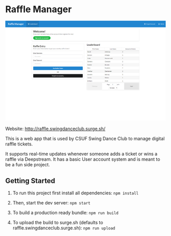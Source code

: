 # Raffle Manager

![Page Preview](./public/page-preview.png "Page Preview")

Website: http://raffle.swingdanceclub.surge.sh/

This is a web app that is used by CSUF Swing Dance Club to manage digital raffle tickets.

It supports real-time updates whenever someone adds a ticket or wins a raffle via Deepstream. It has a basic User account system and is meant to be a fun side project.

## Getting Started

  1. To run this project first install all dependencies: `npm install`

  2. Then, start the dev server: `npm start`

  3. To build a production ready bundle: `npm run build`

  4. To upload the build to surge.sh (defaults to raffle.swingdanceclub.surge.sh): `npm run upload`
